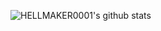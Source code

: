 ![HELLMAKER0001's github stats](https://github-readme-stats.vercel.app/api?username=HELLMAKER0001&show_icons=true&hide_border=true)
